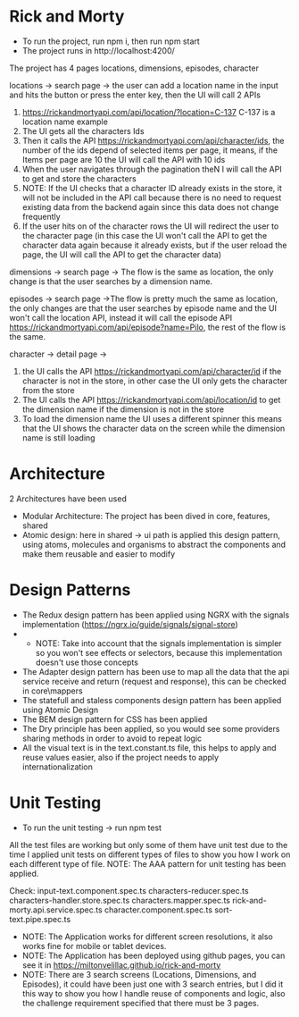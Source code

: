 # Rick and Morty
* To run the project, run npm i, then run npm start
* The project runs in http://localhost:4200/

The project has 4 pages
locations, dimensions, episodes, character

locations -> search page -> the user can add a location name in the input and hits the button or press the enter key, then the UI will call 2 APIs
1. https://rickandmortyapi.com/api/location/?location=C-137 C-137 is a location name example
2. The UI gets all the characters Ids
3. Then it calls the API https://rickandmortyapi.com/api/character/ids, the number of the ids depend of selected items per page, it means, if the Items per page are 10 the UI will call the API with 10 ids
4. When the user navigates through the pagination theN I will call the API to get and store the characters
5. NOTE: If the UI checks that a character ID already exists in the store, it will not be included in the API call because there is no need to request existing data from the backend again since this data does not change frequently
6. If the user hits on of the character rows the UI will redirect the user to the character page (in this case the UI won't call the API to get the character data again because it already exists, but if the user reload the page, the UI will call the API to get the character data)

dimensions -> search page -> The flow is the same as location, the only change is that the user searches by a dimension name.

episodes -> search page ->The flow is pretty much the same as location, the only changes are that the user searches by episode name and the UI won't call the location API, instead it will call the episode API https://rickandmortyapi.com/api/episode?name=Pilo, the rest of the flow is the same.


character -> detail page -> 
1. the UI calls the API https://rickandmortyapi.com/api/character/id if the character is not in the store, in other case the UI only gets the character from the store
2. The UI calls the API https://rickandmortyapi.com/api/location/id to get the dimension name if the dimension is not in the store
3. To load the dimension name the UI uses a different spinner this means that the UI shows the character data on the screen while the dimension name is still loading

# Architecture
2 Architectures have been used
* Modular Architecture: The project has been dived in core, features, shared
* Atomic design: here in shared -> ui path is applied this design pattern, using atoms, molecules and organisms to abstract the components and make them reusable and easier to modify

# Design Patterns
* The Redux design pattern has been applied using NGRX with the signals implementation (https://ngrx.io/guide/signals/signal-store)
* * NOTE: Take into account that the signals implementation is simpler so you won't see effects or selectors, because this implementation doesn't use those concepts
* The Adapter design pattern has been use to map all the data that the api service receive and return (request and response), this can be checked in core\mappers
* The statefull and staless components design pattern has been applied using Atomic Design
* The BEM design pattern for CSS has been applied
* The Dry principle has been applied, so you would see some providers sharing methods in order to avoid to repeat logic
* All the visual text is in the text.constant.ts file, this helps to apply and reuse values easier, also if the project needs to apply internationalization

# Unit Testing
* To run the unit testing -> run npm test

All the test files are working but only some of them have unit test due to the time
I applied unit tests on different types of files to show you how I work on each different type of file.
NOTE: The AAA pattern for unit testing has been applied.

Check:
input-text.component.spec.ts
characters-reducer.spec.ts
characters-handler.store.spec.ts
characters.mapper.spec.ts
rick-and-morty.api.service.spec.ts
character.component.spec.ts
sort-text.pipe.spec.ts

* NOTE: The Application works for different screen resolutions, it also works fine for mobile or tablet devices.
* NOTE: The Application has been deployed using github pages, you can see it in https://miltonvelillac.github.io/rick-and-morty
* NOTE: There are 3 search screens (Locations, Dimensions, and Episodes), it could have been just one with 3 search entries, but I did it this way to show you how I handle reuse of components and logic, also the challenge requirement specified that there must be 3 pages.

